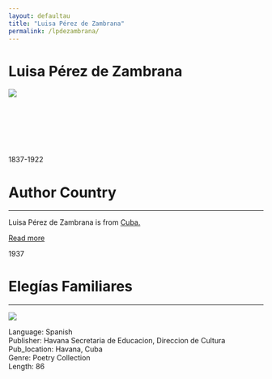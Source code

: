 ```yaml
---
layout: defaultau
title: "Luisa Pérez de Zambrana"
permalink: /lpdezambrana/
---
```

<!-- partial:index.partial.html -->
<div class="content">
     <h1>Luisa Pérez de Zambrana</h1>
    <div class="quote">
        <div><img src="https://upload.wikimedia.org/wikipedia/commons/thumb/0/07/Luisa_P%C3%A9rez_de_Zambrana_%28cropped%29.jpg/330px-Luisa_P%C3%A9rez_de_Zambrana_%28cropped%29.jpg" class="logo"></div>
    </div>
    <div class="timeline">
        <div style="padding-bottom:100px;"></div>
        <div class="block">
             <div class="date right"><p class="right">1837-1922</p></div>
            <div class="dot"></div>
            <div class="left first">
            <div class="author_country">
                <h1>Author Country</h1><hr>
          <div class="aclocation">  <p>Luisa Pérez de Zambrana is from <a href="{{ site.baseurl }}/14">Cuba.</a></p></div>
              <div class="acreadmore">  <a href="https://en.wikipedia.org/wiki/Luisa_P%C3%A9rez_de_Zambrana" target="_blank">Read more</a></div>
            </div>
            </div>
        <div class="block">
            <div class="date left"><p class="left">1937</p></div>
            <div class="dot"></div>
            <div class="right">
                <h1>Elegías Familiares</h1><hr>
                <p><img src="https://scontent-sju1-1.xx.fbcdn.net/v/t1.6435-9/118729121_191005816018721_9203796452628727783_n.jpg?_nc_cat=101&ccb=1-7&_nc_sid=973b4a&_nc_ohc=1ETZwqpHJC8AX9e_gIv&_nc_ht=scontent-sju1-1.xx&oh=00_AfBq5kxmFYN6c7j4_-A4cv61c9_ufG6O-hvAR-0FNstNmw&oe=63C17B7B"></p>
                <p>
                Language: Spanish<br/>
                Publisher: Havana Secretaria de Educacion, Direccion de Cultura<br/>
                Pub_location: Havana, Cuba<br/>
                Genre: Poetry Collection<br/>
                Length: 86<br/>                   </p>
            </div>
        </div>
  <!-- partial -->
<script src='https://cdnjs.cloudflare.com/ajax/libs/jquery/3.1.1/jquery.min.js'></script><script  src="{{ site.baseurl }}/assets/js/authorscript.js"></script>